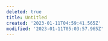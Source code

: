 ```yaml
---
deleted: true
title: Untitled
created: '2023-01-11T04:59:41.565Z'
modified: '2023-01-11T05:03:57.965Z'
---
```



